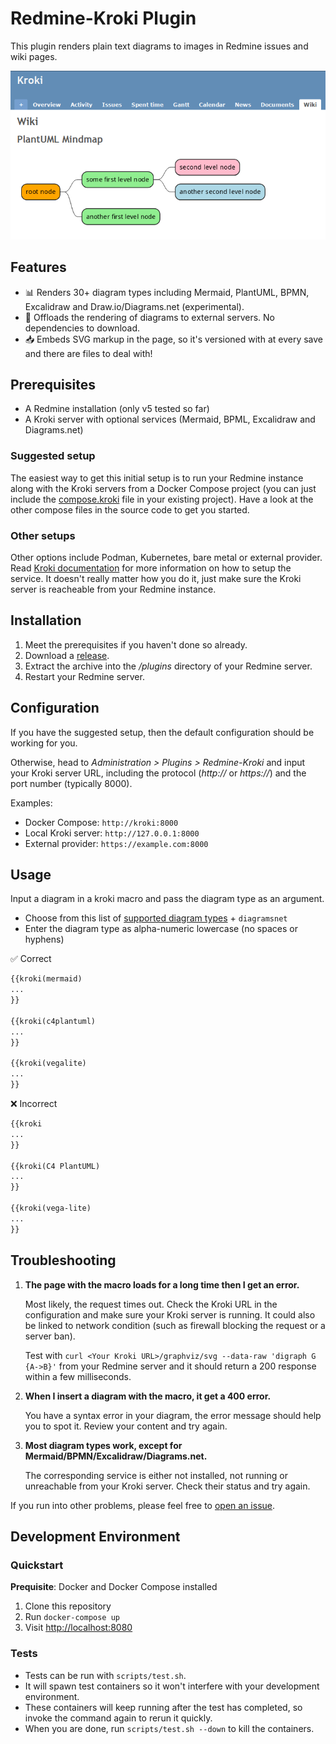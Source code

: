# Redmine-Kroki Plugin

This plugin renders plain text diagrams to images in Redmine issues and
wiki pages.

![PlantUML Mindmap Example](doc/img/wiki-plantuml_mindmap.png)

## Features

* 📊 Renders 30+ diagram types including Mermaid, PlantUML, BPMN, Excalidraw and
  Draw.io/Diagrams.net (experimental).
* 🚀 Offloads the rendering of diagrams to external servers. No dependencies
to download.
* 📥 Embeds SVG markup in the page, so it's versioned with at every save and
  there are files to deal with!

## Prerequisites

* A Redmine installation (only v5 tested so far)
* A Kroki server with optional services (Mermaid, BPML, Excalidraw and
  Diagrams.net)

### Suggested setup

The easiest way to get this initial setup is to run your Redmine instance along
with the Kroki servers from a Docker Compose project (you can just include the
[compose.kroki](compose.kroki.yml) file in your existing project). Have
a look at the other compose files in the source code to get you started.

### Other setups

Other options include Podman, Kubernetes, bare metal or external provider. Read
[Kroki documentation](https://docs.kroki.io/kroki/setup/install/) for more
information on how to setup the service. It doesn't really matter how you do it,
just make sure the Kroki server is reacheable from your Redmine instance.

## Installation

1. Meet the prerequisites if you haven't done so already.
1. Download a [release](//github.com/JeffDess/redmine-kroki/releases).
1. Extract the archive into the _/plugins_ directory of your Redmine server.
1. Restart your Redmine server.

## Configuration

If you have the suggested setup, then the default configuration should be
working for you.

Otherwise, head to _Administration > Plugins > Redmine-Kroki_ and input your
Kroki server URL, including the protocol (_http://_ or _https://_) and the port
number (typically 8000).

   Examples:

* Docker Compose: `http://kroki:8000`
* Local Kroki server: `http://127.0.0.1:8000`
* External provider: `https://example.com:8000`

## Usage

Input a diagram in a kroki macro and pass the diagram type as an argument.

* Choose from this list of [supported diagram types](https://kroki.io/#support)
  \+ `diagramsnet`
* Enter the diagram type as alpha-numeric lowercase (no spaces or hyphens)

✅ Correct

```markdown
{{kroki(mermaid)
...
}}

{{kroki(c4plantuml)
...
}}

{{kroki(vegalite)
...
}}
```

❌ Incorrect

```markdown
{{kroki
...
}}

{{kroki(C4 PlantUML)
...
}}

{{kroki(vega-lite)
...
}}
```

## Troubleshooting

1. **The page with the macro loads for a long time then I get an
   error.**

   Most likely, the request times out. Check the Kroki URL in the configuration
   and make sure your Kroki server is running. It could also be linked to
   network condition (such as firewall blocking the request or a server ban).

   Test with `curl <Your Kroki URL>/graphviz/svg --data-raw 'digraph G {A->B}'`
   from your Redmine server and it should return a 200 response within a few
   milliseconds.

1. **When I insert a diagram with the macro, it get a 400 error.**

   You have a syntax error in your diagram, the error message should help you
   to spot it. Review your content and try again.

1. **Most diagram types work, except for
   Mermaid/BPMN/Excalidraw/Diagrams.net.**

   The corresponding service is either not installed, not running or unreachable
   from your Kroki server. Check their status and try again.

If you run into other problems, please feel free to [open an issue](//github.com/JeffDess/redmine-kroki/issues/new/choose).

## Development Environment

### Quickstart

**Prequisite**: Docker and Docker Compose installed

1. Clone this repository
2. Run `docker-compose up`
3. Visit <http://localhost:8080>

### Tests

* Tests can be run with `scripts/test.sh`.
* It will spawn test containers so it won't interfere with your development
  environment.
* These containers will keep running after the test has completed, so invoke
  the command again to rerun it quickly.
* When you are done, run `scripts/test.sh --down` to kill the containers.
